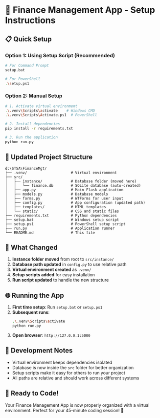 # 🚀 Finance Management App - Setup Instructions

## 📋 Quick Setup

### Option 1: Using Setup Script (Recommended)

```bash
# For Command Prompt
setup.bat

# For PowerShell
.\setup.ps1
```

### Option 2: Manual Setup

```bash
# 1. Activate virtual environment
.\.venv\Scripts\activate    # Windows CMD
.\.venv\Scripts\Activate.ps1  # PowerShell

# 2. Install dependencies
pip install -r requirements.txt

# 3. Run the application
python run.py
```

## 📁 Updated Project Structure

```
d:\STSA\FinanceMgt/
├── .venv/                    # Virtual environment
├── src/
│   ├── instance/             # Database folder (moved here)
│   │   └── finance.db        # SQLite database (auto-created)
│   ├── app.py                # Main Flask application
│   ├── models.py             # Database models
│   ├── forms.py              # WTForms for user input
│   ├── config.py             # App configuration (updated path)
│   ├── templates/            # HTML templates
│   └── static/               # CSS and static files
├── requirements.txt          # Python dependencies
├── setup.bat                 # Windows setup script
├── setup.ps1                 # PowerShell setup script
├── run.py                    # Application runner
└── README.md                 # This file
```

## 🎯 What Changed

1. **Instance folder moved** from root to `src/instance/`
2. **Database path updated** in `config.py` to use relative path
3. **Virtual environment created** as `.venv/`
4. **Setup scripts added** for easy installation
5. **Run script updated** to handle the new structure

## 🌐 Running the App

1. **First time setup**: Run `setup.bat` or `setup.ps1`
2. **Subsequent runs**:
   ```bash
   .\.venv\Scripts\activate
   python run.py
   ```
3. **Open browser**: `http://127.0.0.1:5000`

## 🔧 Development Notes

- Virtual environment keeps dependencies isolated
- Database is now inside the `src` folder for better organization
- Setup scripts make it easy for others to run your project
- All paths are relative and should work across different systems

## 🚀 Ready to Code!

Your Finance Management App is now properly organized with a virtual environment. Perfect for your 45-minute coding session! 🎉
